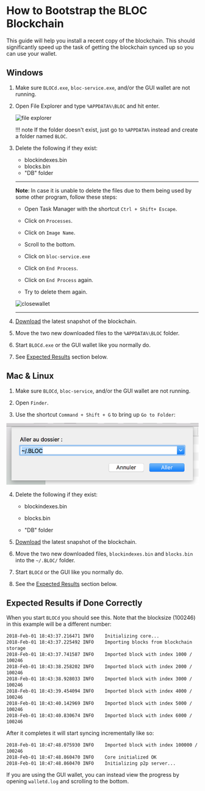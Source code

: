 # How to Bootstrap the BLOC Blockchain

This guide will help you install a recent copy of the blockchain. This should significantly speed up the task of getting the blockchain synced up so you can use your wallet.

## Windows
1. Make sure `BLOCd.exe`, `bloc-service.exe`, and/or the GUI wallet are not running.

2. Open File Explorer and type `%APPDATA%\BLOC` and hit enter.

    ![file explorer](images/bootstrap/file_explorer.jpg)

    !!! note
        If the folder doesn't exist, just go to `%APPDATA%` instead and create a folder named `BLOC`.


3. Delete the following if they exist:
    * blockindexes.bin
    * blocks.bin
    * "DB" folder


    ---
    
    **Note**: In case it is unable to delete the files due to them being used by some other program, follow these steps:
    
    * Open Task Manager with the shortcut `Ctrl + Shift+ Escape`.
      
    * Click on `Processes`.
      
    * Click on `Image Name`.
      
    * Scroll to the bottom.
      
    * Click on `bloc-service.exe`
      
    * Click on `End Process`.
      
    * Click on `End Process` again.
      
    * Try to delete them again.
    
    ![closewallet](images/bootstrap/close_walletd.png)
    
    ---


4. [Download](#) the latest snapshot of the blockchain.

5. Move the two new downloaded files to the `%APPDATA%\BLOC` folder.

6. Start `BLOCd.exe` or the GUI wallet like you normally do.

7. See [Expected Results](#ExpectedResults) section below.



## Mac & Linux
1. Make sure `BLOCd`, `bloc-service`, and/or the GUI wallet are not running.

2. Open `Finder`.

3. Use the shortcut `Command + Shift + G` to bring up `Go to Folder`:

![gotofolder](/docs/images/guides/BLOCd/boostrap-bloc-mac-1.png)

4. Delete the following if they exist: 

    * blockindexes.bin 

    * blocks.bin 

    * "DB" folder 


5. [Download](#) the latest snapshot of the blockchain.

6. Move the two new downloaded files, `blockindexes.bin` and `blocks.bin` into the `~/.BLOC/` folder.

7. Start `BLOCd` or the GUI like you normally do.

8. See the [Expected Results](#ExpectedResults) section below.

## Expected Results if Done Correctly <a name="ExpectedResults"></a>

When you start `BLOCd` you should see this. Note that the blocksize (100246) in this example will be a different number:
```
2018-Feb-01 18:43:37.216471 INFO    Initializing core...
2018-Feb-01 18:43:37.225492 INFO    Importing blocks from blockchain storage
2018-Feb-01 18:43:37.741587 INFO    Imported block with index 1000 / 100246
2018-Feb-01 18:43:38.258202 INFO    Imported block with index 2000 / 100246
2018-Feb-01 18:43:38.928033 INFO    Imported block with index 3000 / 100246
2018-Feb-01 18:43:39.454094 INFO    Imported block with index 4000 / 100246
2018-Feb-01 18:43:40.142969 INFO    Imported block with index 5000 / 100246
2018-Feb-01 18:43:40.830674 INFO    Imported block with index 6000 / 100246
```

After it completes it will start syncing incrementally like so:
```
2018-Feb-01 18:47:48.075930 INFO    Imported block with index 100000 / 100246
2018-Feb-01 18:47:48.860470 INFO    Core initialized OK
2018-Feb-01 18:47:48.860470 INFO    Initializing p2p server...
```

If you are using the GUI wallet, you can instead view the progress by opening `walletd.log` and scrolling to the bottom.
